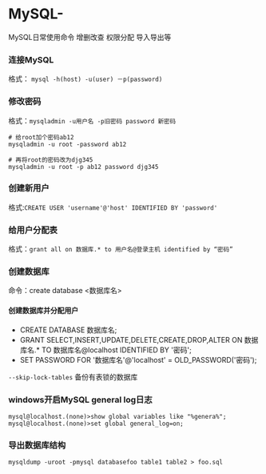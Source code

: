 # MySQL-
MySQL日常使用命令  增删改查 权限分配 导入导出等

### 连接MySQL
格式： `mysql -h(host) -u(user) －p(password)`

### 修改密码
格式：`mysqladmin -u用户名 -p旧密码 password 新密码`
```shell
# 给root加个密码ab12
mysqladmin -u root -password ab12

# 再将root的密码改为djg345
mysqladmin -u root -p ab12 password djg345
```
### 创建新用户
格式:`CREATE USER 'username'@'host' IDENTIFIED BY 'password'`
### 给用户分配表
格式：`grant all on 数据库.* to 用户名@登录主机 identified by “密码”`

### 创建数据库
命令：create database <数据库名>
#### 创建数据库并分配用户
 - CREATE DATABASE 数据库名;
 - GRANT SELECT,INSERT,UPDATE,DELETE,CREATE,DROP,ALTER ON 数据库名.* TO 数据库名@localhost IDENTIFIED BY '密码';
 - SET PASSWORD FOR '数据库名'@'localhost' = OLD_PASSWORD('密码');
 
`--skip-lock-tables` 备份有表锁的数据库

### windows开启MySQL general log日志
```shell
mysql@localhost.(none)>show global variables like "%genera%";
mysql@localhost.(none)>set global general_log=on;
```
### 导出数据库结构
```shell
mysqldump -uroot -pmysql databasefoo table1 table2 > foo.sql 
```
